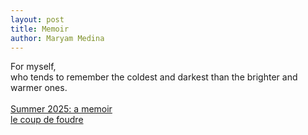 ```yaml
---
layout: post
title: Memoir
author: Maryam Medina
---
```


For myself, <br>
who tends to remember the coldest and darkest than the brighter and warmer ones.<br>
<br>
[Summer 2025: a memoir](https://laviediu.github.io/memoir/2025/07/25/summer-2025-memoir.html)<br>
[le coup de foudre](https://laviediu.github.io/memoir/2025/08/01/le-coup-de-foudre.html)<br>
